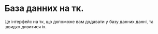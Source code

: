 # База данних на тк.
Це інтерфейс на тк, що допоможе вам додавати у базу данних данні, та швидко дивитися іх.
